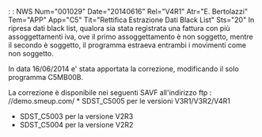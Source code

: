  :  : NWS Num="001029" Date="20140616" Rel="V4R1" Atr="E. Bertolazzi" Tem="APP" App="C5" Tit="Rettifica Estrazione Dati Black List" Sts="20"
 In ripresa dati black list, qualora sia stata registrata una fattura con più assoggettamenti iva,
 ove il primo assoggettamento è non soggetto, mentre il secondo è soggetto, il programma estraeva  entrambi i movimenti come non soggetto.

 In data 16/06/2014 e' stata apportata la correzione, modificando il solo programma C5MB00B.

 La correzione è disponibile nei seguenti SAVF all'indirizzo ftp : //demo.smeup.com/  * SDST_C5005 per le versioni V3R1/V3R2/V4R1
 * SDST_C5003 per la versione V2R3
 * SDST_C5004 per la versione V2R2
